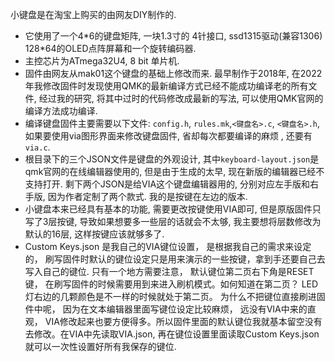 小键盘是在淘宝上购买的由网友DIY制作的.

- 它使用了一个4*6的键盘矩阵, 一块1.3寸的 4针接口, ssd1315驱动(兼容1306) 128\*64的OLED点阵屏幕和一个旋转编码器.
- 主控芯片为ATmega32U4, 8 bit 单片机.
- 固件由网友从mak01这个键盘的基础上修改而来. 最早制作于2018年, 在2022年我修改固件时发现使用QMK的最新编译方式已经不能成功编译老的所有文件, 经过我的研究, 将其中过时的代码修改成最新的写法, 可以使用QMK官网的编译方法成功编译.
- 编译键盘固件主要需要以下文件: `config.h`, `rules.mk`,`<键盘名>.c`, `<键盘名>.h`, 如果要使用via图形界面来修改键盘固件, 省却每次都要编译的麻烦 , 还要有`via.c`.
- 根目录下的三个JSON文件是键盘的外观设计, 其中`keyboard-layout.json`是qmk官网的在线编辑器使用的, 但是由于生成的太早, 现在新版的编辑器已经不支持打开. 剩下两个JSON是给VIA这个键盘编辑器用的, 分别对应左手版和右手版, 因为作者定制了两个款式. 我的是按键在左边的版本.
- 小键盘本来已经具有基本的功能, 需要更改按键使用VIA即可, 但是原版固件只写了3层按键, 导致如果想要多一些层的话就会不太够, 我主要想将层数修改为默认的16层, 这样按键应该就够多了.
- Custom Keys.json 是我自己的VIA键位设置， 是根据我自己的需求来设定的， 刷写固件时默认的键位设定只是用来演示的一些按键，拿到手还要自己去写入自己的键位. 只有一个地方需要注意， 默认键位第二页右下角是RESET键， 在刷写固件的时候需要用到来进入刷机模式。如何知道在第二页？ LED灯右边的几颗颜色是不一样的时候就处于第二页。 为什么不把键位直接刷进固件中呢， 因为在文本编辑器里面写键位设定比较麻烦， 远没有VIA中来的直观， VIA修改起来也要方便得多。所以固件里面的默认键位我就基本留空没有去修改。在VIA中先读取VIA.json, 再在键位设置里面读取Custom Keys.json就可以一次性设置好所有我保存的键位.
